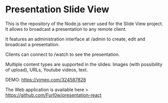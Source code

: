 # Presentation Slide View

This is the repository of the Node.js server used for the Slide View project. It allows to broadcast a presentation to any remote client.

It features an administration interface at /admin to create, edit and broadcast a presentation.

Clients can connect to /watch to see the presentation.

Multiple content types are supported in the slides: Images (with possibility of upload), URLs, Youtube videos, text.

DEMO: https://vimeo.com/324587828

The Web application is available here > https://github.com/Furl0w/presentation-react
